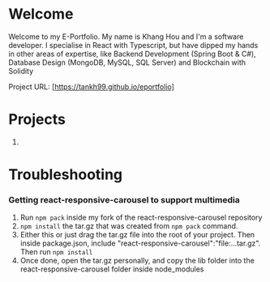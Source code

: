 # Welcome
Welcome to my E-Portfolio. My name is Khang Hou and I'm a software developer. I specialise in React with Typescript, but have dipped my hands in other areas of expertise, like Backend Development (Spring Boot & C#), Database Design (MongoDB, MySQL, SQL Server) and Blockchain with Solidity

Project URL: [https://tankh99.github.io/eportfolio]

# Projects
1. 

# Troubleshooting
### Getting react-responsive-carousel to support multimedia
1. Run ```npm pack``` inside my fork of the react-responsive-carousel repository
2. ```npm install``` the tar.gz that was created from ```npm pack``` command. 
3. Either this or just drag the tar.gz file into the root of your project. Then inside package.json, include "react-responsive-carousel":"file:...tar.gz". Then run ```npm install```
4. Once done, open the tar.gz personally, and copy the lib folder into the react-responsive-carousel folder inside node_modules